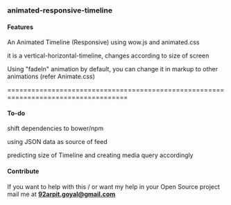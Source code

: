 ### animated-responsive-timeline 

#### Features

An Animated Timeline (Responsive) using wow.js and animated.css

it is a vertical-horizontal-timeline, changes according to size of screen

Using "fadeIn" animation by default, you can change it in markup to other animations (refer Animate.css)

====================================================================================

#### To-do

shift dependencies to bower/npm

using JSON data as source of feed

predicting size of Timeline and creating media query accordingly

#### Contribute

If you want to help with this / or want my help in your Open Source project mail me at **92arpit.goyal@gmail.com**
